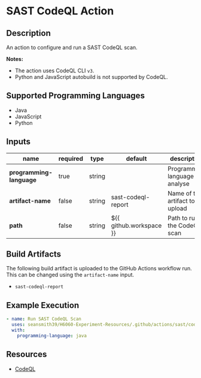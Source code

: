# SAST CodeQL Action

## Description

An action to configure and run a SAST CodeQL scan. 

**Notes:**
- The action uses CodeQL CLI `v3`.
- Python and JavaScript autobuild is not supported by CodeQL.

## Supported Programming Languages

- Java
- JavaScript
- Python

## Inputs

| name                     | required | type   | default                 | description                     |
|--------------------------|----------|--------|-------------------------|---------------------------------|
| **programming-language** | true     | string |                         | Programming language to analyse |
| **artifact-name**        | false    | string | sast-codeql-report      | Name of the artifact to upload  |
| **path**                 | false    | string | ${{ github.workspace }} | Path to run the CodeQL scan     |

## Build Artifacts

The following build artifact is uploaded to the GitHub Actions workflow run. This can be changed using the `artifact-name` input.
- `sast-codeql-report`

## Example Execution

```yaml
- name: Run SAST CodeQL Scan
  uses: seansmith39/H6060-Experiment-Resources/.github/actions/sast/codeql@main
  with:
    programming-language: java
```

## Resources

- [CodeQL](https://github.com/github/codeql)
